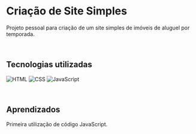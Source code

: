 
# Criação de Site Simples

Projeto pessoal para criação de um site simples de imóveis de aluguel por temporada. 

<br>


## Tecnologias utilizadas


![HTML](https://img.shields.io/badge/HTML5-E34F26?style=for-the-badge&logo=html5&logoColor=white)
![CSS](https://img.shields.io/badge/CSS3-1572B6?style=for-the-badge&logo=css3&logoColor=white)
![JavaScript](https://img.shields.io/badge/JavaScript-F7DF1E?style=for-the-badge&logo=javascript&logoColor=black)

<br>

## Aprendizados

Primeira utilização de código JavaScript.



